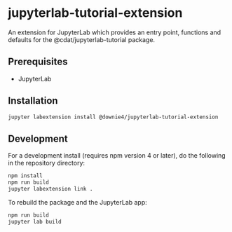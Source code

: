 # jupyterlab-tutorial-extension

An extension for JupyterLab which provides an entry point, functions and defaults for the @cdat/jupyterlab-tutorial package.


## Prerequisites

* JupyterLab

## Installation

```bash
jupyter labextension install @downie4/jupyterlab-tutorial-extension
```

## Development

For a development install (requires npm version 4 or later), do the following in the repository directory:

```bash
npm install
npm run build
jupyter labextension link .
```

To rebuild the package and the JupyterLab app:

```bash
npm run build
jupyter lab build
```

